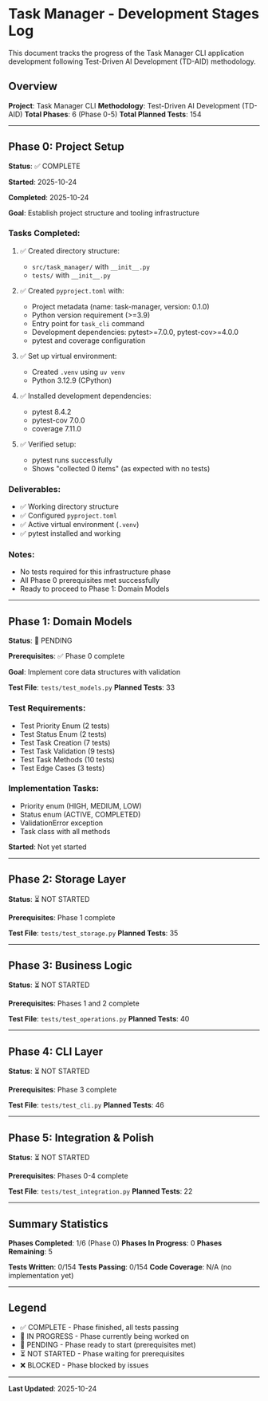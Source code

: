 # Task Manager - Development Stages Log

This document tracks the progress of the Task Manager CLI application development following Test-Driven AI Development (TD-AID) methodology.

## Overview

**Project**: Task Manager CLI
**Methodology**: Test-Driven AI Development (TD-AID)
**Total Phases**: 6 (Phase 0-5)
**Total Planned Tests**: 154

---

## Phase 0: Project Setup

**Status**: ✅ COMPLETE

**Started**: 2025-10-24

**Completed**: 2025-10-24

**Goal**: Establish project structure and tooling infrastructure

### Tasks Completed:

1. ✅ Created directory structure:
   - `src/task_manager/` with `__init__.py`
   - `tests/` with `__init__.py`

2. ✅ Created `pyproject.toml` with:
   - Project metadata (name: task-manager, version: 0.1.0)
   - Python version requirement (>=3.9)
   - Entry point for `task_cli` command
   - Development dependencies: pytest>=7.0.0, pytest-cov>=4.0.0
   - pytest and coverage configuration

3. ✅ Set up virtual environment:
   - Created `.venv` using `uv venv`
   - Python 3.12.9 (CPython)

4. ✅ Installed development dependencies:
   - pytest 8.4.2
   - pytest-cov 7.0.0
   - coverage 7.11.0

5. ✅ Verified setup:
   - pytest runs successfully
   - Shows "collected 0 items" (as expected with no tests)

### Deliverables:
- ✅ Working directory structure
- ✅ Configured `pyproject.toml`
- ✅ Active virtual environment (`.venv`)
- ✅ pytest installed and working

### Notes:
- No tests required for this infrastructure phase
- All Phase 0 prerequisites met successfully
- Ready to proceed to Phase 1: Domain Models

---

## Phase 1: Domain Models

**Status**: 🔄 PENDING

**Prerequisites**: ✅ Phase 0 complete

**Goal**: Implement core data structures with validation

**Test File**: `tests/test_models.py`
**Planned Tests**: 33

### Test Requirements:
- Test Priority Enum (2 tests)
- Test Status Enum (2 tests)
- Test Task Creation (7 tests)
- Test Task Validation (9 tests)
- Test Task Methods (10 tests)
- Test Edge Cases (3 tests)

### Implementation Tasks:
- Priority enum (HIGH, MEDIUM, LOW)
- Status enum (ACTIVE, COMPLETED)
- ValidationError exception
- Task class with all methods

**Started**: Not yet started

---

## Phase 2: Storage Layer

**Status**: ⏳ NOT STARTED

**Prerequisites**: Phase 1 complete

**Test File**: `tests/test_storage.py`
**Planned Tests**: 35

---

## Phase 3: Business Logic

**Status**: ⏳ NOT STARTED

**Prerequisites**: Phases 1 and 2 complete

**Test File**: `tests/test_operations.py`
**Planned Tests**: 40

---

## Phase 4: CLI Layer

**Status**: ⏳ NOT STARTED

**Prerequisites**: Phase 3 complete

**Test File**: `tests/test_cli.py`
**Planned Tests**: 46

---

## Phase 5: Integration & Polish

**Status**: ⏳ NOT STARTED

**Prerequisites**: Phases 0-4 complete

**Test File**: `tests/test_integration.py`
**Planned Tests**: 22

---

## Summary Statistics

**Phases Completed**: 1/6 (Phase 0)
**Phases In Progress**: 0
**Phases Remaining**: 5

**Tests Written**: 0/154
**Tests Passing**: 0/154
**Code Coverage**: N/A (no implementation yet)

---

## Legend

- ✅ COMPLETE - Phase finished, all tests passing
- 🔄 IN PROGRESS - Phase currently being worked on
- 🔄 PENDING - Phase ready to start (prerequisites met)
- ⏳ NOT STARTED - Phase waiting for prerequisites
- ❌ BLOCKED - Phase blocked by issues

---

**Last Updated**: 2025-10-24
